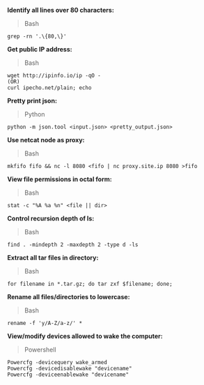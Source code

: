 **Identify all lines over 80 characters:**
> Bash

```
grep -rn '.\{80,\}'
```


**Get public IP address:**
> Bash

```
wget http://ipinfo.io/ip -qO -
(OR)
curl ipecho.net/plain; echo
```


**Pretty print json:**
> Python

```
python -m json.tool <input.json> <pretty_output.json>
```


**Use netcat node as proxy:**
> Bash

```
mkfifo fifo && nc -l 8080 <fifo | nc proxy.site.ip 8080 >fifo
```


**View file permissions in octal form:**
> Bash

```
stat -c "%A %a %n" <file || dir>
```


**Control recursion depth of ls:**
> Bash

```
find . -mindepth 2 -maxdepth 2 -type d -ls
```


**Extract all tar files in directory:**
> Bash

```
for filename in *.tar.gz; do tar zxf $filename; done;
```


**Rename all files/directories to lowercase:**
> Bash

```
rename -f 'y/A-Z/a-z/' *
```


**View/modify devices allowed to wake the computer:**
> Powershell

```
Powercfg -devicequery wake_armed
Powercfg -devicedisablewake "devicename"
Powercfg -deviceenablewake "devicename"
```
